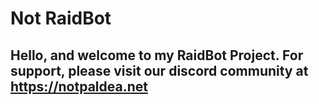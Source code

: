 # Not RaidBot

## Hello, and welcome to my RaidBot Project.  For support, please visit our discord community at https://notpaldea.net
